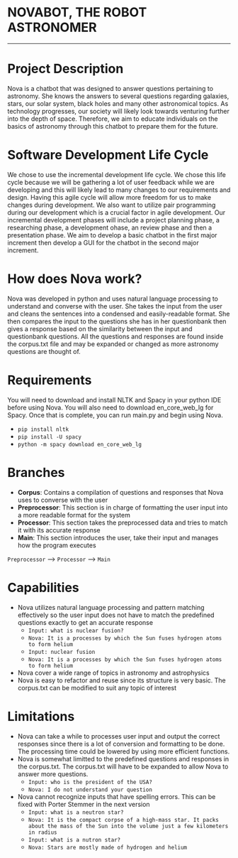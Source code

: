 # NOVABOT, THE ROBOT ASTRONOMER
---

# Project Description

Nova is a chatbot that was designed to answer questions pertaining to astronomy. She knows the answers to several questions regarding galaxies, stars, our solar system, black holes and many other astronomical topics. As technology progresses, our society will likely look towards venturing further into the depth of space. Therefore, we aim to educate individuals on the basics of astronomy through this chatbot to prepare them for the future. 

# Software Development Life Cycle

We chose to use the incremental development life cycle. We chose this life cycle because we will be gathering a lot of user feedback while we are developing and this will likely lead to many changes to our requirements and design. Having this agile cycle will allow more freedom for us to make changes during development. We also want to utilize pair programming during our development which is a crucial factor in agile development. Our incremental development phases will include a project planning phase, a researching phase, a development ohase, an review phase and then a presentation phase. We aim to develop a basic chatbot in the first major increment then develop a GUI for the chatbot in the second major increment. 

# How does Nova work?

Nova was developed in python and uses natural language processing to understand and converse with the user. She takes the input from the user and cleans the sentences into a condensed and easily-readable format. She then compares the input to the questions she has in her questionbank then gives a response based on the similarity between the input and questionbank questions. All the questions and responses are found inside the corpus.txt file and may be expanded or changed as more astronomy questions are thought of. 

# Requirements

You will need to download and install NLTK and Spacy in your python IDE before using Nova. You will also need to download en_core_web_lg for Spacy. Once that is complete, you can run main.py and begin using Nova. 

- `pip install nltk`
- `pip install -U spacy`
- `python -m spacy download en_core_web_lg`

# Branches

- **Corpus**: Contains a compilation of questions and responses that Nova uses to converse with the user
- **Preprocessor**: This section is in charge of formatting the user input into a more readable format for the system
- **Processor**: This section takes the preprocessed data and tries to match it with its accurate response
- **Main**: This section introduces the user, take their input and manages how the program executes 

`Preprocessor` --> `Processor` --> `Main`

# Capabilities

- Nova utilizes natural language processing and pattern matching effectively so the user input does not have to match the predefined questions exactly to get an accurate response
  - `Input: what is nuclear fusion?`
  - `Nova: It is a processes by which the Sun fuses hydrogen atoms to form helium`
  - `Input: nuclear fusion`
  - `Nova: It is a processes by which the Sun fuses hydrogen atoms to form helium`
- Nova cover a wide range of topics in astronomy and astrophysics 
- Nova is easy to refactor and reuse since its structure is very basic. The corpus.txt can be modified to suit any topic of interest

# Limitations

- Nova can take a while to processes user input and output the correct responses since there is a lot of conversion and formatting to be done. The processing time could be lowered by using more efficient functions.
- Nova is somewhat limitted to the predefined questions and responses in the corpus.txt. The corpus.txt will have to be expanded to allow Nova to answer more questions.
  - `Input: who is the president of the USA?`
  - `Nova: I do not understand your question`
- Nova cannot recognize inputs that have spelling errors. This can be fixed with Porter Stemmer in the next version
  - `Input: what is a neutron star?`
  - `Nova: It is the compact corpse of a high-mass star. It packs about the mass of the Sun into the volume just a few kilometers in radius`
  - `Input: what is a nutron star?`
  - `Nova: Stars are mostly made of hydrogen and helium`

